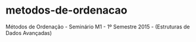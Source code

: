 # metodos-de-ordenacao
Métodos de Ordenação - Seminário M1 - 1º Semestre 2015 - (Estruturas de Dados Avançadas)
